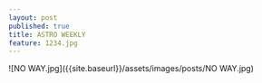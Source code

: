 ```yaml
---
layout: post
published: true
title: ASTRO WEEKLY
feature: 1234.jpg
---
```

![NO WAY.jpg]({{site.baseurl}}/assets/images/posts/NO WAY.jpg)
